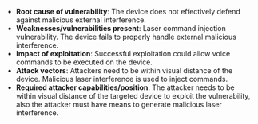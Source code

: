 - **Root cause of vulnerability**: The device does not effectively defend against malicious external interference.
- **Weaknesses/vulnerabilities present**: Laser command injection vulnerability. The device fails to properly handle external malicious interference.
- **Impact of exploitation**: Successful exploitation could allow voice commands to be executed on the device.
- **Attack vectors**: Attackers need to be within visual distance of the device. Malicious laser interference is used to inject commands.
- **Required attacker capabilities/position**: The attacker needs to be within visual distance of the targeted device to exploit the vulnerability, also the attacker must have means to generate malicious laser interference.